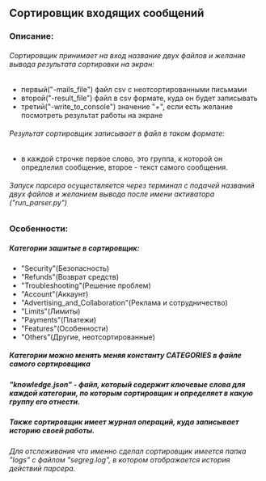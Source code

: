 ## Сортировщик входящих сообщений

### Описание: 
###### Сортировщик принимает на вход название двух файлов и желание вывода результата сортировки на экран: 
- первый("-mails_file") файл csv с неотсортированными письмами
- второй("-result_file") файл в csv формате, куда он будет записывать 
- третий("-write_to_console") значение "+", если есть желание посмотреть результат работы на экране
###### Результат сортировщик записывает в файл в таком формате:
- в каждой строчке первое слово, это группа, к которой он опредлелил сообщение, второе - текст самого сообщения.
###### Запуск парсера осуществляется через терминал с подачей названий двух файлов и желанием вывода после имени активатора ("run_parser.py")
### Особенности:
##### Категории зашитые в сортировщик:
- "Security"(Безопасность)
- "Refunds"(Возврат средств)
- "Troubleshooting"(Решение проблем)
- "Account"(Аккаунт)
- "Advertising_and_Collaboration"(Реклама и сотрудничество)
- "Limits"(Лимиты) 
- "Payments"(Платежи)
- "Features"(Особенности)
- "Others"(Другие, неотсортированные)
##### Категории можно менять меняя константу CATEGORIES в файле самого сортировщика
##### "knowledge.json" - файл, который содержит ключевые слова для каждой категории, по которым сортировщик и определяет в какую группу его отнести.
##### Также сортировщик имеет журнал операций, куда записывает историю своей работы.
###### Для отслеживания что именно сделал сортировщик имеется папка "logs" с файлом "segreg.log", в котором отображается история действий парсера.